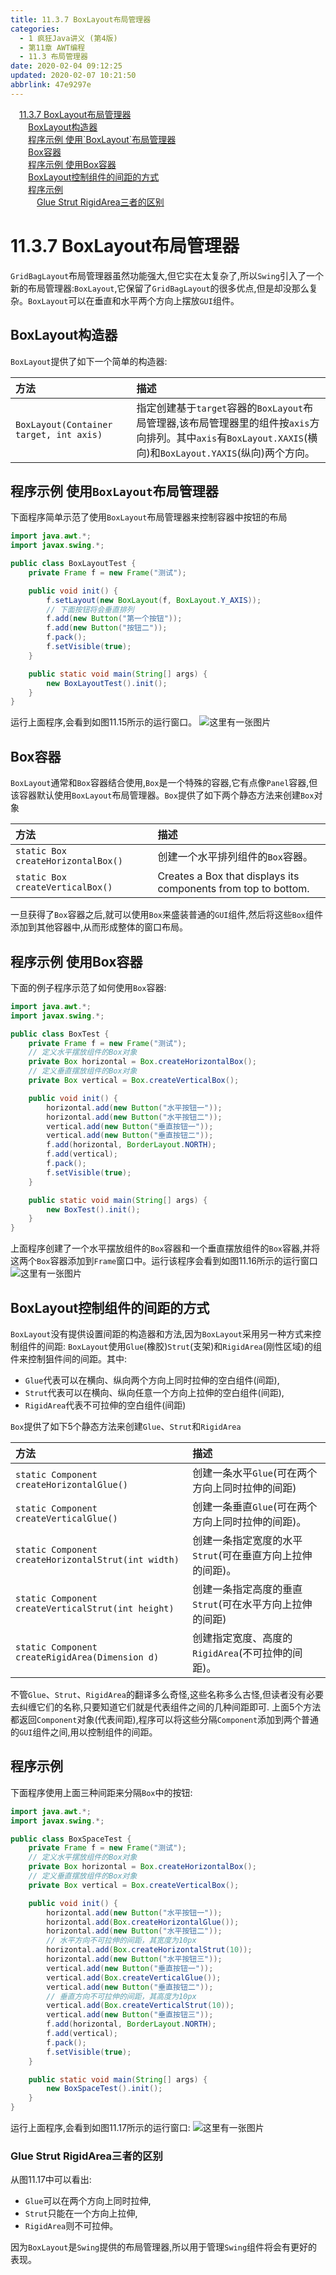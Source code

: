 ```yaml
---
title: 11.3.7 BoxLayout布局管理器
categories: 
  - 1 疯狂Java讲义 (第4版)
  - 第11章 AWT编程
  - 11.3 布局管理器
date: 2020-02-04 09:12:25
updated: 2020-02-07 10:21:50
abbrlink: 47e9297e
---
```

<div id='my_toc'><a href="/JavaReadingNotes/47e9297e/#11-3-7-BoxLayout布局管理器" class="header_1">11.3.7 BoxLayout布局管理器</a>&nbsp;<br><a href="/JavaReadingNotes/47e9297e/#BoxLayout构造器" class="header_2">BoxLayout构造器</a>&nbsp;<br><a href="/JavaReadingNotes/47e9297e/#程序示例-使用-BoxLayout-布局管理器" class="header_2">程序示例 使用`BoxLayout`布局管理器</a>&nbsp;<br><a href="/JavaReadingNotes/47e9297e/#Box容器" class="header_2">Box容器</a>&nbsp;<br><a href="/JavaReadingNotes/47e9297e/#程序示例-使用Box容器" class="header_2">程序示例 使用Box容器</a>&nbsp;<br><a href="/JavaReadingNotes/47e9297e/#BoxLayout控制组件的间距的方式" class="header_2">BoxLayout控制组件的间距的方式</a>&nbsp;<br><a href="/JavaReadingNotes/47e9297e/#程序示例" class="header_2">程序示例</a>&nbsp;<br><a href="/JavaReadingNotes/47e9297e/#Glue-Strut-RigidArea三者的区别" class="header_3">Glue Strut RigidArea三者的区别</a>&nbsp;<br></div>
<style>.header_1{margin-left: 1em;}.header_2{margin-left: 2em;}.header_3{margin-left: 3em;}.header_4{margin-left: 4em;}.header_5{margin-left: 5em;}.header_6{margin-left: 6em;}</style>
<!--more-->
<script>if (navigator.platform.search('arm')==-1){document.getElementById('my_toc').style.display = 'none';}var e,p = document.getElementsByTagName('p');while (p.length>0) {e = p[0];e.parentElement.removeChild(e);}</script>

<!--end-->
# 11.3.7 BoxLayout布局管理器
`GridBagLayout`布局管理器虽然功能强大,但它实在太复杂了,所以`Swing`引入了一个新的布局管理器:`BoxLayout`,它保留了`GridBagLayout`的很多优点,但是却没那么复杂。`BoxLayout`可以在垂直和水平两个方向上摆放`GUI`组件。
## BoxLayout构造器
`BoxLayout`提供了如下一个简单的构造器:

|方法|描述|
|:--|:--|
|`BoxLayout(Container target, int axis)`|指定创建基于`target`容器的`BoxLayout`布局管理器,该布局管理器里的组件按`axis`方向排列。其中`axis`有`BoxLayout.XAXIS`(横向)和`BoxLayout.YAXIS`(纵向)两个方向。|

## 程序示例 使用`BoxLayout`布局管理器
下面程序简单示范了使用`BoxLayout`布局管理器来控制容器中按钮的布局
```java
import java.awt.*;
import javax.swing.*;

public class BoxLayoutTest {
    private Frame f = new Frame("测试");

    public void init() {
        f.setLayout(new BoxLayout(f, BoxLayout.Y_AXIS));
        // 下面按钮将会垂直排列
        f.add(new Button("第一个按钮"));
        f.add(new Button("按钮二"));
        f.pack();
        f.setVisible(true);
    }

    public static void main(String[] args) {
        new BoxLayoutTest().init();
    }
}
```
运行上面程序,会看到如图11.15所示的运行窗口。
![这里有一张图片](https://raw.githubusercontent.com/lanlan2017/images/master/CrazyJavaHandout/Chapter11/11.3.7/1.png)
## Box容器
`BoxLayout`通常和`Box`容器结合使用,`Box`是一个特殊的容器,它有点像`Panel`容器,但该容器默认使用`BoxLayout`布局管理器。`Box`提供了如下两个静态方法来创建`Box`对象

|方法|描述|
|:--|:--|
|`static Box createHorizontalBox()`|创建一个水平排列组件的`Box`容器。|
|`static Box createVerticalBox()`|Creates a Box that displays its components from top to bottom.|

一旦获得了`Box`容器之后,就可以使用`Box`来盛装普通的`GUI`组件,然后将这些`Box`组件添加到其他容器中,从而形成整体的窗口布局。
## 程序示例 使用Box容器
下面的例子程序示范了如何使用`Box`容器:
```java
import java.awt.*;
import javax.swing.*;

public class BoxTest {
    private Frame f = new Frame("测试");
    // 定义水平摆放组件的Box对象
    private Box horizontal = Box.createHorizontalBox();
    // 定义垂直摆放组件的Box对象
    private Box vertical = Box.createVerticalBox();

    public void init() {
        horizontal.add(new Button("水平按钮一"));
        horizontal.add(new Button("水平按钮二"));
        vertical.add(new Button("垂直按钮一"));
        vertical.add(new Button("垂直按钮二"));
        f.add(horizontal, BorderLayout.NORTH);
        f.add(vertical);
        f.pack();
        f.setVisible(true);
    }

    public static void main(String[] args) {
        new BoxTest().init();
    }
}
```
上面程序创建了一个水平摆放组件的`Box`容器和一个垂直摆放组件的`Box`容器,并将这两个`Box`容器添加到`Frame`窗口中。运行该程序会看到如图11.16所示的运行窗口
![这里有一张图片](https://raw.githubusercontent.com/lanlan2017/images/master/CrazyJavaHandout/Chapter11/11.3.7/2.png)
## BoxLayout控制组件的间距的方式
`BoxLayout`没有提供设置间距的构造器和方法,因为`BoxLayout`采用另一种方式来控制组件的间距:
`BoxLayout`使用`Glue`(橡胶)`Strut`(支架)和`RigidArea`(刚性区域)的组件来控制狙件间的间距。其中:
- `Glue`代表可以在横向、纵向两个方向上同时拉伸的空白组件(间距),
- `Strut`代表可以在横向、纵向任意一个方向上拉伸的空白组件(间距),
- `RigidArea`代表不可拉伸的空白组件(间距)

`Box`提供了如下5个静态方法来创建`Glue`、`Strut`和`RigidArea`

|方法|描述|
|:--|:--|
|`static Component createHorizontalGlue()`|创建一条水平`Glue`(可在两个方向上同时拉伸的间距)|
|`static Component createVerticalGlue()`|创建一条垂直`Glue`(可在两个方向上同时拉伸的间距)。|
|`static Component createHorizontalStrut(int width)`|创建一条指定宽度的水平`Strut`(可在垂直方向上拉伸的间距)。|
|`static Component createVerticalStrut(int height)`|创建一条指定高度的垂直`Strut`(可在水平方向上拉伸的间距)|
|`static Component createRigidArea(Dimension d)`|创建指定宽度、高度的`RigidArea`(不可拉伸的间距)。|

不管`Glue`、`Strut`、`RigidArea`的翻译多么奇怪,这些名称多么古怪,但读者没有必要去纠缠它们的名称,只要知道它们就是代表组件之间的几种间距即可.
上面5个方法都返回`Component`对象(代表间距),程序可以将这些分隔`Component`添加到两个普通的`GUI`组件之间,用以控制组件的间距。
## 程序示例
下面程序使用上面三种间距来分隔`Box`中的按钮:
```java
import java.awt.*;
import javax.swing.*;

public class BoxSpaceTest {
    private Frame f = new Frame("测试");
    // 定义水平摆放组件的Box对象
    private Box horizontal = Box.createHorizontalBox();
    // 定义垂直摆放组件的Box对象
    private Box vertical = Box.createVerticalBox();

    public void init() {
        horizontal.add(new Button("水平按钮一"));
        horizontal.add(Box.createHorizontalGlue());
        horizontal.add(new Button("水平按钮二"));
        // 水平方向不可拉伸的间距，其宽度为10px
        horizontal.add(Box.createHorizontalStrut(10));
        horizontal.add(new Button("水平按钮三"));
        vertical.add(new Button("垂直按钮一"));
        vertical.add(Box.createVerticalGlue());
        vertical.add(new Button("垂直按钮二"));
        // 垂直方向不可拉伸的间距，其高度为10px
        vertical.add(Box.createVerticalStrut(10));
        vertical.add(new Button("垂直按钮三"));
        f.add(horizontal, BorderLayout.NORTH);
        f.add(vertical);
        f.pack();
        f.setVisible(true);
    }

    public static void main(String[] args) {
        new BoxSpaceTest().init();
    }
}
```
运行上面程序,会看到如图11.17所示的运行窗口:
![这里有一张图片](https://raw.githubusercontent.com/lanlan2017/images/master/CrazyJavaHandout/Chapter11/11.3.7/3.png)
### Glue Strut RigidArea三者的区别
从图11.17中可以看出:
- `Glue`可以在两个方向上同时拉伸,
- `Strut`只能在一个方向上拉伸,
- `RigidArea`则不可拉伸。

因为`BoxLayout`是`Swing`提供的布局管理器,所以用于管理`Swing`组件将会有更好的表现。
<!-- CrazyJavaHandout/Chapter11/11.3.7/ -->
